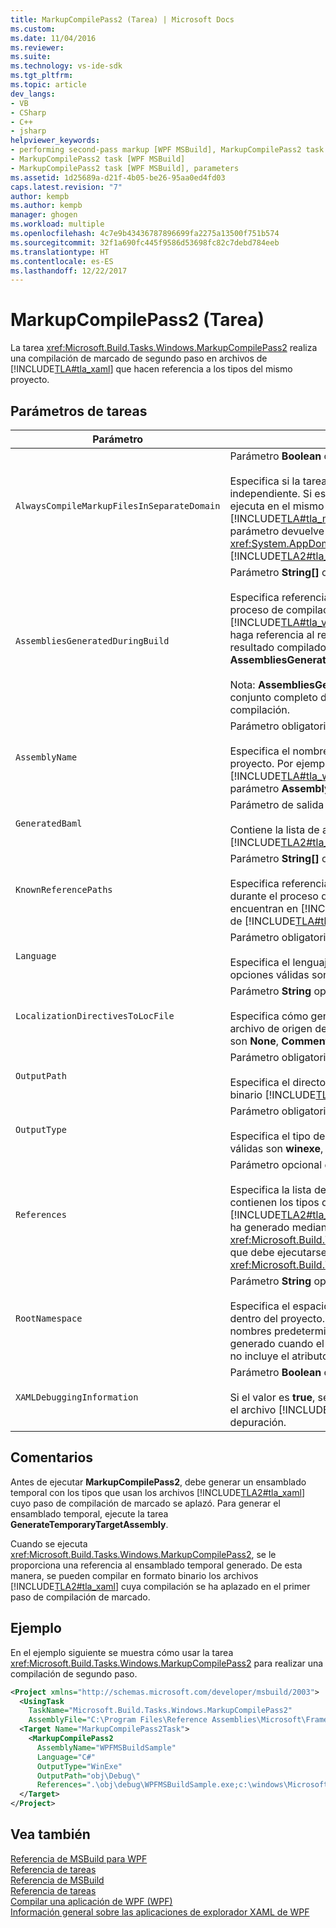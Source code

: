 ```yaml
---
title: MarkupCompilePass2 (Tarea) | Microsoft Docs
ms.custom: 
ms.date: 11/04/2016
ms.reviewer: 
ms.suite: 
ms.technology: vs-ide-sdk
ms.tgt_pltfrm: 
ms.topic: article
dev_langs:
- VB
- CSharp
- C++
- jsharp
helpviewer_keywords:
- performing second-pass markup [WPF MSBuild], MarkupCompilePass2 task
- MarkupCompilePass2 task [WPF MSBuild]
- MarkupCompilePass2 task [WPF MSBuild], parameters
ms.assetid: 1d25689a-d21f-4b05-be26-95aa0ed4fd03
caps.latest.revision: "7"
author: kempb
ms.author: kempb
manager: ghogen
ms.workload: multiple
ms.openlocfilehash: 4c7e9b43436787896699fa2275a13500f751b574
ms.sourcegitcommit: 32f1a690fc445f9586d53698fc82c7debd784eeb
ms.translationtype: HT
ms.contentlocale: es-ES
ms.lasthandoff: 12/22/2017
---
```

# <a name="markupcompilepass2-task"></a>MarkupCompilePass2 (Tarea)
La tarea <xref:Microsoft.Build.Tasks.Windows.MarkupCompilePass2> realiza una compilación de marcado de segundo paso en archivos de [!INCLUDE[TLA#tla_xaml](../msbuild/includes/tlasharptla_xaml_md.md)] que hacen referencia a los tipos del mismo proyecto.  
  
## <a name="task-parameters"></a>Parámetros de tareas  
  
|Parámetro|Description|  
|---------------|-----------------|  
|`AlwaysCompileMarkupFilesInSeparateDomain`|Parámetro **Boolean** opcional.<br /><br /> Especifica si la tarea se va a ejecutar en un <xref:System.AppDomain> independiente. Si este parámetro devuelve el valor **false**, la tarea se ejecuta en el mismo <xref:System.AppDomain> que [!INCLUDE[TLA#tla_msbuild](../msbuild/includes/tlasharptla_msbuild_md.md)] y su ejecución es más rápida. Si el parámetro devuelve el valor **true**, la tarea se ejecuta en otro <xref:System.AppDomain> que está aislado de [!INCLUDE[TLA2#tla_msbuild](../msbuild/includes/tla2sharptla_msbuild_md.md)] y su ejecución es más lenta.|  
|`AssembliesGeneratedDuringBuild`|Parámetro **String[]** opcional.<br /><br /> Especifica referencias a los ensamblados que cambian durante el proceso de compilación. Por ejemplo, una solución de [!INCLUDE[TLA#tla_visualstu2005](../msbuild/includes/tlasharptla_visualstu2005_md.md)] puede contener un proyecto que haga referencia al resultado compilado de otro proyecto. En este caso, el resultado compilado del segundo proyecto se puede agregar a **AssembliesGeneratedDuringBuild**.<br /><br /> Nota: **AssembliesGeneratedDuringBuild** debe contener referencias al conjunto completo de ensamblados que genera una solución de compilación.|  
|`AssemblyName`|Parámetro obligatorio de tipo **String**.<br /><br /> Especifica el nombre corto del ensamblado que se genera para un proyecto. Por ejemplo, si un proyecto genera un archivo ejecutable de [!INCLUDE[TLA#tla_win](../msbuild/includes/tlasharptla_win_md.md)] con el nombre **WinExeAssembly.exe**, el parámetro **AssemblyName** tiene el valor **WinExeAssembly**.|  
|`GeneratedBaml`|Parámetro de salida opcional de tipo **ITaskItem[]**.<br /><br /> Contiene la lista de archivos generados en formato binario [!INCLUDE[TLA2#tla_xaml](../msbuild/includes/tla2sharptla_xaml_md.md)].|  
|`KnownReferencePaths`|Parámetro **String[]** opcional.<br /><br /> Especifica referencias a los ensamblados que no cambian nunca durante el proceso de compilación. Incluye los ensamblados que se encuentran en [!INCLUDE[TLA#tla_gac](../msbuild/includes/tlasharptla_gac_md.md)], en un directorio de instalación de [!INCLUDE[TLA#tla_netframewk](../misc/includes/tlasharptla_netframewk_md.md)], etc.|  
|`Language`|Parámetro obligatorio de tipo **String**.<br /><br /> Especifica el lenguaje administrado que el compilador admite. Las opciones válidas son **C#**, **VB**, **JScript** y **C++**.|  
|`LocalizationDirectivesToLocFile`|Parámetro **String** opcional.<br /><br /> Especifica cómo generar la información de localización para cada archivo de origen de [!INCLUDE[TLA2#tla_xaml](../msbuild/includes/tla2sharptla_xaml_md.md)]. Las opciones válidas son **None**, **CommentsOnly** y **All**.|  
|`OutputPath`|Parámetro obligatorio de tipo **String**.<br /><br /> Especifica el directorio en el que se generan los archivos de formato binario [!INCLUDE[TLA2#tla_xaml](../msbuild/includes/tla2sharptla_xaml_md.md)].|  
|`OutputType`|Parámetro obligatorio de tipo **String**.<br /><br /> Especifica el tipo de ensamblado que genera un proyecto. Las opciones válidas son **winexe**, **exe**, **library** y **netmodule**.|  
|`References`|Parámetro opcional de tipo **ITaskItem[]**.<br /><br /> Especifica la lista de referencias de los archivos a los ensamblados que contienen los tipos que se usan en los archivos [!INCLUDE[TLA2#tla_xaml](../msbuild/includes/tla2sharptla_xaml_md.md)]. Una referencia es para el ensamblado que se ha generado mediante la tarea <xref:Microsoft.Build.Tasks.Windows.GenerateTemporaryTargetAssembly>, que debe ejecutarse antes de la tarea <xref:Microsoft.Build.Tasks.Windows.MarkupCompilePass2>.|  
|`RootNamespace`|Parámetro **String** opcional.<br /><br /> Especifica el espacio de nombres de la raíz de las clases que están dentro del proyecto. **RootNamespace** también se usa como espacio de nombres predeterminado de un archivo de código administrado generado cuando el archivo [!INCLUDE[TLA2#tla_xaml](../msbuild/includes/tla2sharptla_xaml_md.md)] correspondiente no incluye el atributo `x:Class`.|  
|`XAMLDebuggingInformation`|Parámetro **Boolean** opcional.<br /><br /> Si el valor es **true**, se genera información de diagnóstico y se incluye en el archivo [!INCLUDE[TLA2#tla_xaml](../msbuild/includes/tla2sharptla_xaml_md.md)] compilado como ayuda para la depuración.|  
  
## <a name="remarks"></a>Comentarios  
 Antes de ejecutar **MarkupCompilePass2**, debe generar un ensamblado temporal con los tipos que usan los archivos [!INCLUDE[TLA2#tla_xaml](../msbuild/includes/tla2sharptla_xaml_md.md)] cuyo paso de compilación de marcado se aplazó. Para generar el ensamblado temporal, ejecute la tarea **GenerateTemporaryTargetAssembly**.  
  
 Cuando se ejecuta <xref:Microsoft.Build.Tasks.Windows.MarkupCompilePass2>, se le proporciona una referencia al ensamblado temporal generado. De esta manera, se pueden compilar en formato binario los archivos [!INCLUDE[TLA2#tla_xaml](../msbuild/includes/tla2sharptla_xaml_md.md)] cuya compilación se ha aplazado en el primer paso de compilación de marcado.  
  
## <a name="example"></a>Ejemplo  
 En el ejemplo siguiente se muestra cómo usar la tarea <xref:Microsoft.Build.Tasks.Windows.MarkupCompilePass2> para realizar una compilación de segundo paso.  
  
```xml  
<Project xmlns="http://schemas.microsoft.com/developer/msbuild/2003">  
  <UsingTask   
    TaskName="Microsoft.Build.Tasks.Windows.MarkupCompilePass2"   
    AssemblyFile="C:\Program Files\Reference Assemblies\Microsoft\Framework\v3.0\PresentationBuildTasks.dll" />  
  <Target Name="MarkupCompilePass2Task">  
    <MarkupCompilePass2   
      AssemblyName="WPFMSBuildSample"  
      Language="C#"  
      OutputType="WinExe"  
      OutputPath="obj\Debug\"  
      References=".\obj\debug\WPFMSBuildSample.exe;c:\windows\Microsoft.net\Framework\v2.0.50727\System.dll;C:\Program Files\Reference Assemblies\Microsoft\WinFx\v3.0\PresentationCore.dll;C:\Program Files\Reference Assemblies\Microsoft\WinFx\v3.0\PresentationFramework.dll;C:\Program Files\Reference Assemblies\Microsoft\WinFx\v3.0\WindowsBase.dll" />  
  </Target>  
</Project>  
```  
  
## <a name="see-also"></a>Vea también  
 [Referencia de MSBuild para WPF](../msbuild/wpf-msbuild-reference.md)   
 [Referencia de tareas](../msbuild/wpf-msbuild-task-reference.md)   
 [Referencia de MSBuild](../msbuild/msbuild-reference.md)   
 [Referencia de tareas](../msbuild/msbuild-task-reference.md)   
 [Compilar una aplicación de WPF (WPF)](/dotnet/framework/wpf/app-development/building-a-wpf-application-wpf)   
 [Información general sobre las aplicaciones de explorador XAML de WPF](/dotnet/framework/wpf/app-development/wpf-xaml-browser-applications-overview)